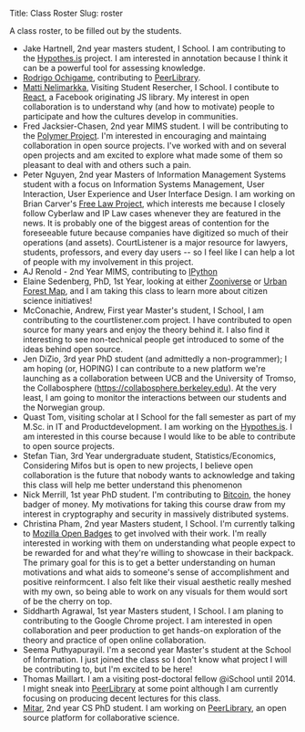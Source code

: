 Title: Class Roster
Slug: roster

A class roster, to be filled out by the students.

* Jake Hartnell, 2nd year masters student, I School. I am contributing to the [Hypothes.is](https://github.com/hypothesis/h) project. I am interested in annotation because I think it can be a powerful tool for assessing knowledge.
* [Rodrigo Ochigame](http://ochigame.org/), contributing to [PeerLibrary](http://peerlibrary.org/).
* [Matti Nelimarkka](http://me.mante.li/), Visiting Student Resercher, I School. I contibute to [React](https://github.com/facebook/react/), a Facebook originating JS library. My interest in open collaboration is to understand why (and how to motivate) people to participate and how the cultures develop in communities.
* Fred Jacksier-Chasen, 2nd year MIMS student. I will be contributing to the [Polymer Project](http://www.polymer-project.org/). I'm interested in encouraging and maintaing collaboration in open source projects. I've worked with and on several open projects and am excited to explore what made some of them so pleasant to deal with and others such a pain.
* Peter Nguyen, 2nd year Masters of Information Management Systems student with a focus on Information Systems Management, User Interaction, User Experience and User Interface Design. I am working on Brian Carver's [Free Law Project](http://www.courtlistener.com), which interests me because I closely follow Cyberlaw and IP Law cases whenever they are featured in the news. It is probably one of the biggest areas of contention for the foreseeable future because companies have digitized so much of their operations (and assets). CourtListener is a major resource for lawyers, students, professors, and every day users -- so I feel like I can help a lot of people with my involvement in this project.
* AJ Renold - 2nd Year MIMS, contributing to [IPython](http://ipython.org/)
* Elaine Sedenberg, PhD, 1st Year, looking at either [Zooniverse](https://www.zooniverse.org/) or [Urban Forest Map](http://urbanforestmap.org/), and I am taking this class to learn more about citizen science initiatives!
* McConachie, Andrew, First year Master's student, I School, I am contributing to the courtlistener.com project. I have contributed to open source for many years and enjoy the theory behind it. I also find it interesting to see non-technical people get introduced to some of the ideas behind open source.
* Jen DiZio, 3rd year PhD student (and admittedly a non-programmer); I am hoping (or, HOPING) I can contribute to a new platform we're launching as a collaboration between UCB and the University of Tromso, the Collabosphere (https://collabosphere.berkeley.edu). At the very least, I am going to monitor the interactions between our students and the Norwegian group.
* Quast Tom, visiting scholar at I School for the fall semester as part of my M.Sc. in IT and Productdevelopment. I am working on the [Hypothes.is](http://hypothes.is/). I am interested in this course because I would like to be able to contribute to open source projects.
* Stefan Tian, 3rd Year undergraduate student, Statistics/Economics, Considering Mifos but is open to new projects, I believe open collaboration is the future that nobody wants to acknowledge and taking this class will help me better understand this phenomenon
* Nick Merrill, 1st year PhD student. I'm contributing to [Bitcoin](http://bitcoin.org), the honey badger of money. My motivations for taking this course draw from my interest in cryptography and security in massively distributed systems.
* Christina Pham, 2nd year Masters student, I School. I'm currently talking to [Mozilla Open Badges](http://openbadges.org/) to get involved with their work. I'm really interested in working with them on understanding what people expect to be rewarded for and what they're willing to showcase in their backpack. The primary goal for this is to get a better understanding on human motivations and what aids to someone's sense of accomplishment and positive reinformcent. I also felt like their visual aesthetic really meshed with my own, so being able to work on any visuals for them would sort of be the cherry on top.
* Siddharth Agrawal,  1st year Masters student, I School. I am planing to contributing to the Google Chrome project. I am interested in open collaboration and peer production to get hands-on exploration of the theory and practice of open online collaboration.
* Seema Puthyapurayil. I'm a second year Master's student at the School of Information. I just joined the class so I don't know what project I will be contributing to, but I'm excited to be here!
* Thomas Maillart. I am a visiting post-doctoral fellow @iSchool until 2014. I might sneak into [PeerLibrary](http://peerlibrary.org/) at some point although I am currently focusing on producing decent lectures for this class.
* [Mitar](http://mitar.tnode.com/), 2nd year CS PhD student. I am working on [PeerLibrary](http://peerlibrary.org/), an open source platform for collaborative science.
